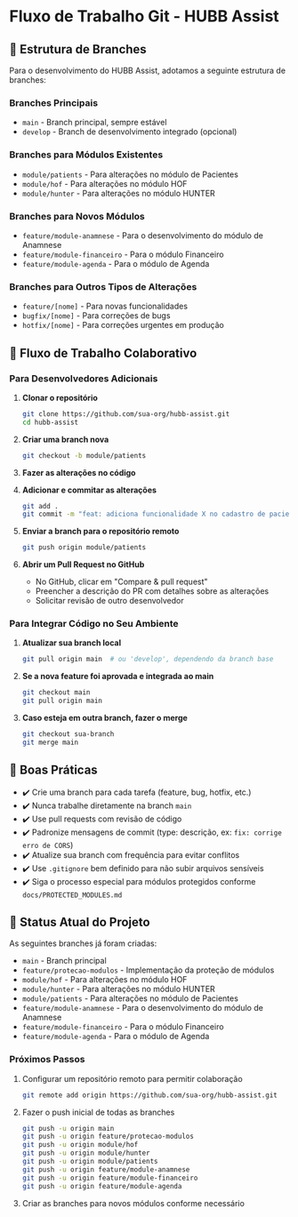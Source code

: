 # Fluxo de Trabalho Git - HUBB Assist

## 🌿 Estrutura de Branches

Para o desenvolvimento do HUBB Assist, adotamos a seguinte estrutura de branches:

### Branches Principais
- `main` - Branch principal, sempre estável
- `develop` - Branch de desenvolvimento integrado (opcional)

### Branches para Módulos Existentes
- `module/patients` - Para alterações no módulo de Pacientes
- `module/hof` - Para alterações no módulo HOF
- `module/hunter` - Para alterações no módulo HUNTER

### Branches para Novos Módulos
- `feature/module-anamnese` - Para o desenvolvimento do módulo de Anamnese
- `feature/module-financeiro` - Para o módulo Financeiro
- `feature/module-agenda` - Para o módulo de Agenda

### Branches para Outros Tipos de Alterações
- `feature/[nome]` - Para novas funcionalidades
- `bugfix/[nome]` - Para correções de bugs
- `hotfix/[nome]` - Para correções urgentes em produção

## 🚀 Fluxo de Trabalho Colaborativo

### Para Desenvolvedores Adicionais

1. **Clonar o repositório**
   ```bash
   git clone https://github.com/sua-org/hubb-assist.git
   cd hubb-assist
   ```

2. **Criar uma branch nova**
   ```bash
   git checkout -b module/patients
   ```

3. **Fazer as alterações no código**

4. **Adicionar e commitar as alterações**
   ```bash
   git add .
   git commit -m "feat: adiciona funcionalidade X no cadastro de pacientes"
   ```

5. **Enviar a branch para o repositório remoto**
   ```bash
   git push origin module/patients
   ```

6. **Abrir um Pull Request no GitHub**
   - No GitHub, clicar em "Compare & pull request"
   - Preencher a descrição do PR com detalhes sobre as alterações
   - Solicitar revisão de outro desenvolvedor

### Para Integrar Código no Seu Ambiente

1. **Atualizar sua branch local**
   ```bash
   git pull origin main  # ou 'develop', dependendo da branch base
   ```

2. **Se a nova feature foi aprovada e integrada ao main**
   ```bash
   git checkout main
   git pull origin main
   ```

3. **Caso esteja em outra branch, fazer o merge**
   ```bash
   git checkout sua-branch
   git merge main
   ```

## 🧠 Boas Práticas

- ✔️ Crie uma branch para cada tarefa (feature, bug, hotfix, etc.)
- ✔️ Nunca trabalhe diretamente na branch `main`
- ✔️ Use pull requests com revisão de código
- ✔️ Padronize mensagens de commit (type: descrição, ex: `fix: corrige erro de CORS`)
- ✔️ Atualize sua branch com frequência para evitar conflitos
- ✔️ Use `.gitignore` bem definido para não subir arquivos sensíveis
- ✔️ Siga o processo especial para módulos protegidos conforme `docs/PROTECTED_MODULES.md`

## 📝 Status Atual do Projeto

As seguintes branches já foram criadas:
- `main` - Branch principal
- `feature/protecao-modulos` - Implementação da proteção de módulos
- `module/hof` - Para alterações no módulo HOF
- `module/hunter` - Para alterações no módulo HUNTER  
- `module/patients` - Para alterações no módulo de Pacientes
- `feature/module-anamnese` - Para o desenvolvimento do módulo de Anamnese
- `feature/module-financeiro` - Para o módulo Financeiro
- `feature/module-agenda` - Para o módulo de Agenda

### Próximos Passos

1. Configurar um repositório remoto para permitir colaboração
   ```bash
   git remote add origin https://github.com/sua-org/hubb-assist.git
   ```

2. Fazer o push inicial de todas as branches
   ```bash
   git push -u origin main
   git push -u origin feature/protecao-modulos
   git push -u origin module/hof
   git push -u origin module/hunter
   git push -u origin module/patients
   git push -u origin feature/module-anamnese
   git push -u origin feature/module-financeiro
   git push -u origin feature/module-agenda
   ```

3. Criar as branches para novos módulos conforme necessário 